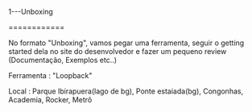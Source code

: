 1---Unboxing

============

No formato "Unboxing", vamos pegar uma ferramenta, seguir o getting started dela
no site do desenvolvedor e fazer um pequeno review (Documentação, Exemplos etc..)

Ferramenta : "Loopback"

Local : Parque Ibirapuera(lago de bg), Ponte estaiada(bg), Congonhas, Academia, Rocker, Metrô
